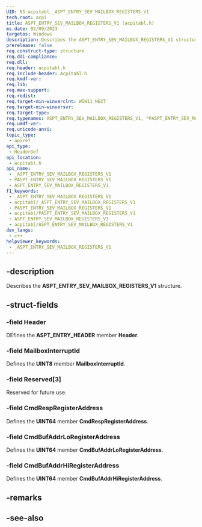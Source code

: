 ```yaml
---
UID: NS:acpitabl._ASPT_ENTRY_SEV_MAILBOX_REGISTERS_V1
tech.root: acpi
title: ASPT_ENTRY_SEV_MAILBOX_REGISTERS_V1 (acpitabl.h)
ms.date: 02/09/2023
targetos: Windows
description: Describes the ASPT_ENTRY_SEV_MAILBOX_REGISTERS_V1 structure.
prerelease: false
req.construct-type: structure
req.ddi-compliance: 
req.dll: 
req.header: acpitabl.h
req.include-header: Acpitabl.h
req.kmdf-ver: 
req.lib: 
req.max-support: 
req.redist: 
req.target-min-winverclnt: WIN11_NEXT
req.target-min-winversvr: 
req.target-type: 
req.typenames: ASPT_ENTRY_SEV_MAILBOX_REGISTERS_V1, *PASPT_ENTRY_SEV_MAILBOX_REGISTERS_V1
req.umdf-ver: 
req.unicode-ansi: 
topic_type:
 - apiref
api_type:
 - HeaderDef
api_location:
 - acpitabl.h
api_name:
 - _ASPT_ENTRY_SEV_MAILBOX_REGISTERS_V1
 - PASPT_ENTRY_SEV_MAILBOX_REGISTERS_V1
 - ASPT_ENTRY_SEV_MAILBOX_REGISTERS_V1
f1_keywords:
 - _ASPT_ENTRY_SEV_MAILBOX_REGISTERS_V1
 - acpitabl/_ASPT_ENTRY_SEV_MAILBOX_REGISTERS_V1
 - PASPT_ENTRY_SEV_MAILBOX_REGISTERS_V1
 - acpitabl/PASPT_ENTRY_SEV_MAILBOX_REGISTERS_V1
 - ASPT_ENTRY_SEV_MAILBOX_REGISTERS_V1
 - acpitabl/ASPT_ENTRY_SEV_MAILBOX_REGISTERS_V1
dev_langs:
 - c++
helpviewer_keywords:
 - _ASPT_ENTRY_SEV_MAILBOX_REGISTERS_V1
---
```


## -description

Describes the **ASPT_ENTRY_SEV_MAILBOX_REGISTERS_V1** structure.

## -struct-fields

### -field Header

DEfines the **ASPT_ENTRY_HEADER** member **Header**.

### -field MailboxInterruptId

Defines the **UINT8** member **MailboxInterruptId**.

### -field Reserved[3]

Reserved for future use.

### -field CmdRespRegisterAddress

Defines the **UINT64** member **CmdRespRegisterAddress**.

### -field CmdBufAddrLoRegisterAddress

Defines the **UINT64** member **CmdBufAddrLoRegisterAddress**.

### -field CmdBufAddrHiRegisterAddress

Defines the **UINT64** member **CmdBufAddrHiRegisterAddress**.

## -remarks

## -see-also
